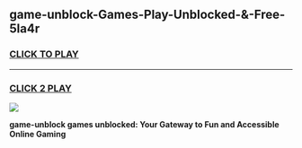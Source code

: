 
## game-unblock-Games-Play-Unblocked-&-Free-5la4r
<h3>
<a href="https://premium76.site?title=game-unblock&ref=24A">CLICK TO PLAY</a></h3>
<hr>

<h3>
<a href="https://premium76.site?title=game-unblock&ref=24A">CLICK 2 PLAY</a>
  
</h3>

<a href="https://premium76.site?title=game-unblock&ref=24A"><img src="https://clearcache.store/games.png"></a>


**game-unblock games unblocked: Your Gateway to Fun and Accessible Online Gaming**
